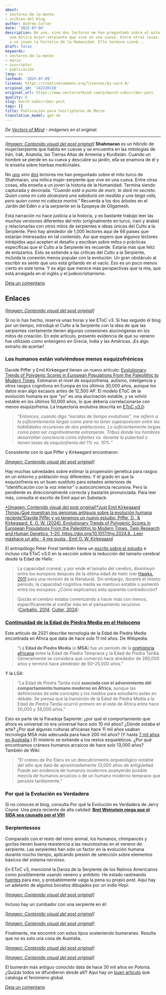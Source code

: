 ```yaml
---
about:
- vectores-de-la-mente
- archivo-del-blog
author: Andrew Cutler
date: '2025-07-04'
description: No uno, sino dos lectores me han preguntado sobre el mito turco de Shahmaran,
  una mítica mujer-serpiente que vive en una cueva. Entre otras cosas, ella enseña
  a un joven la historia de la Humanidad. Ella termina siend...
draft: false
keywords:
- vectores-de-la-mente
- marzo
- suscriptor
- publicación
lang: es
lastmod: '2025-07-09'
license: https://creativecommons.org/licenses/by-sa/4.0/
original_id: '142220138'
original_url: https://www.vectorsofmind.com/p/march-subscriber-post
quality: 6
slug: march-subscriber-post
tags: []
title: Publicación para Suscriptores de Marzo
translation_model: gpt-4o
---
```


*De [Vectors of Mind](https://www.vectorsofmind.com/p/march-subscriber-post) - imágenes en el original.*

---

[*[Imagen: Contenido visual del post original]*](https://substackcdn.com/image/fetch/$s_!ykHu!,f_auto,q_auto:good,fl_progressive:steep/https%3A%2F%2Fsubstack-post-media.s3.amazonaws.com%2Fpublic%2Fimages%2Fd7ded32e-74ee-48df-83b7-f1b8bd25d240_2048x1360.jpeg) **Shahmaran** es un híbrido de mujer/serpiente que habita en cuevas y se encuentra en las mitologías de Irán, Irak, Anatolia, las Tierras Altas de Armenia y Kurdistán. Cuando un hombre se pierde en su cueva y descubre su jardín, ella se enamora de él y le enseña sobre hierbas medicinales.

No [uno](https://twitter.com/giray_arat/status/1702283727420723674) sino [dos](https://www.vectorsofmind.com/p/herakles-adam-and-krishna-were-initiated/comments#comment-51500597) lectores me han preguntado sobre el mito turco de Shahmaran, una mítica mujer-serpiente que vive en una cueva. Entre otras cosas, ella enseña a un joven la historia de la Humanidad. Termina siendo capturada y devorada. _“Cuando esté a punto de morir, te daré mi secreto. Quien coma mi cola alcanzará una sabiduría sin medida y una larga vida, pero quien coma mi cabeza morirá.”_ Recuerda a los dos árboles en el Jardín del Edén o a la serpiente en la Epopeya de Gilgamesh.

Esta narración no hace justicia a la historia, y es bastante trabajo leer las muchas versiones diferentes del mito (originalmente en turco, iraní y árabe) y relacionarlas con otros mitos de serpientes e ideas únicas del Culto a la Serpiente. Pero hay alrededor de 1,000 lectores aquí de 68 países que estarían interesados en tal contenido. Así que espero que algunos lectores intrépidos aquí acepten el desafío y escriban sobre mitos o prácticas específicas que el Culto a la Serpiente les recuerde. Estaría más que feliz de enlazarlos. Esto se extiende a las críticas del Culto a la Serpiente, incluida la conexión menos popular con la evolución. Un gran obstáculo al escribir es sentir que uno está gritando en el vacío. Eso es un poco menos cierto en este tema. Y es algo que merece más perspectivas que la mía, que está arraigada en el inglés y el judeocristianismo.

[Deja un comentario](https://www.vectorsofmind.com/p/march-subscriber-post/comments)

## Enlaces

[*[Imagen: Contenido visual del post original]*](https://substackcdn.com/image/fetch/$s_!uXzH!,f_auto,q_auto:good,fl_progressive:steep/https%3A%2F%2Fsubstack-post-media.s3.amazonaws.com%2Fpublic%2Fimages%2F5fb62a89-197f-475b-8f4b-7072139fe1a4_1344x896.png)

Si no lo has hecho, reserva unas horas y lee EToC v3. Si has seguido el blog por un tiempo, introduje el Culto a la Serpiente con la idea de que las serpientes ciertamente tienen algunas conexiones alucinógenas en los mitos de creación. En este artículo, presento evidencia de que su veneno fue utilizado como enteógeno en Grecia, India y las Américas. ¡Es algo extraño de acertar!

### Los humanos están volviéndose menos esquizofrénicos

Davide Piffer y Emil Kirkeegard tienen un nuevo artículo: [Evolutionary Trends of Polygenic Scores in European Populations From the Paleolithic to Modern Times](https://www.researchgate.net/publication/378746783_Evolutionary_Trends_of_Polygenic_Scores_in_European_Populations_From_the_Paleolithic_to_Modern_Times). Estimaron el nivel de esquizofrenia, autismo, inteligencia y otros rasgos cognitivos en Europa en los últimos 30,000 años, aunque los datos eran algo escasos antes de 12,500 AP. El modelo EToC de la evolución humana es que “yo” es una alucinación estable, y se volvió estable en los últimos 50,000 años, lo que debería correlacionarse con menos esquizofrenia. La trayectoria evolutiva descrita en [EToC v3.0](https://www.vectorsofmind.com/i/140565846/weak-etoc):

> _“Entonces, cuando digo “escalas de tiempo evolutivas”, me refiero a lo suficientemente largas como para no tener superposición entre las habilidades recursivas de dos poblaciones. Lo suficientemente largas como para ser cognitivamente extranjeras. Tribus donde los hombres desarrollan conciencia como infantes vs. durante la pubertad o tienen tasas de esquizofrenia del 1% vs. 10%.”_

Consistente con lo que Piffer y Kirkeegard encontraron:

[*[Imagen: Contenido visual del post original]*](https://substackcdn.com/image/fetch/$s_!kqVr!,f_auto,q_auto:good,fl_progressive:steep/https%3A%2F%2Fsubstack-post-media.s3.amazonaws.com%2Fpublic%2Fimages%2Fb7ac62bf-3003-482e-83b7-ecf8d67e61e8_741x662.png)

Hay muchas salvedades sobre estimar la propensión genética para rasgos en un entorno y población muy diferentes. Y el grado en que la esquizofrenia es un buen sustituto para estados anteriores de “identificación con la voz interior” o autoconciencia recursiva. Pero la pendiente es direccionalmente correcta y bastante pronunciada. Para leer más, consulta el escrito de Emil aquí en Substack:

[*[Imagen: Contenido visual del post original]*Just Emil Kirkegaard Things¿Qué muestran los genomas antiguos sobre la evolución humana reciente?Davide Piffer y yo tenemos un nuevo estudio: Piffer, D., & Kirkegaard, E. O. W. (2024). Evolutionary Trends of Polygenic Scores in European Populations From the Paleolithic to Modern Times. Twin Research and Human Genetics, 1–20. https://doi.org/10.1017/thg.2024.8…Leer máshace un año · 4 me gusta · Emil O. W. Kirkegaard](https://www.emilkirkegaard.com/p/what-do-ancient-genomes-show-about?utm_source=substack&utm_campaign=post_embed&utm_medium=web)

El antropólogo Peter Frost también tiene un [escrito sobre el estudio](https://peterfrost.substack.com/p/cognitive-evolution-in-europe-two) e incluso cita EToC v3.0 en la sección sobre la reducción del tamaño cerebral desde la Edad de Hielo:

> La capacidad craneal, y por ende el tamaño del cerebro, disminuyó entre los europeos después de la última edad de hielo (ver [Hawks, 2011](https://arxiv.org/abs/1102.5604) para una revisión de la literatura). Sin embargo, durante el mismo período, la capacidad cognitiva media se mantuvo estable o aumentó entre los europeos. ¿Cómo explicamos esta aparente contradicción?
> 
> Quizás el cerebro estaba comenzando a hacer más con menos, específicamente al confiar más en el pensamiento recursivo ([Corballis, 2014](https://press.princeton.edu/books/hardcover/9780691145471/the-recursive-mind); [Cutler, 2024](https://www.vectorsofmind.com/p/eve-theory-of-consciousness-v3#%C2%A7weak-etoc)).

### [Continuidad de la Edad de Piedra Media en el Holoceno](https://www.ncbi.nlm.nih.gov/pmc/articles/PMC7801626/)

Este artículo de 2021 describe tecnología de la Edad de Piedra Media encontrada en África que data de hace solo 11 mil años. De Wikipedia:

> “La **Edad de Piedra Media** (o **MSA**) fue un período de la [prehistoria africana](https://en.wikipedia.org/wiki/African_prehistory) entre la Edad de Piedra Temprana y la Edad de Piedra Tardía. Generalmente se considera que comenzó hace alrededor de 280,000 años y terminó hace alrededor de 50–25,000 años.”

Y la LSA:

> “La Edad de Piedra Tardía está **asociada con el advenimiento del comportamiento humano moderno en África**, aunque las definiciones de este concepto y los medios para estudiarlo están en debate. Se piensa que la transición de la Edad de Piedra Media a la Edad de Piedra Tardía ocurrió primero en el este de África entre hace 50,000 y 39,000 años.”

Esto es parte de la Paradoja Sapiente: ¿por qué el comportamiento que ahora es universal no era universal hace solo 10 mil años? ¿Dónde estaba el arte? ¿Por qué algunas culturas africanas hace 11 mil años usaban tecnología MSA más adecuada para hace 200 mil años? (Y hasta [7 mil años en Australia](https://www.vectorsofmind.com/p/eve-theory-of-consciousness-v3#footnote-10-140565846).) El misterio se extiende a los restos esqueléticos. ¿Por qué encontramos cráneos humanos arcaicos de hace solo 13,000 años? También de Wiki:

> “El cráneo de Iho Eleru es un descubrimiento arqueológico notable del sitio que data de aproximadamente 13,000 años de antigüedad. Puede ser evidencia de humanos modernos poseyendo posible mezcla de humanos arcaicos o de un humano moderno temprano que persiste tardíamente.”

### Por qué la Evolución es Verdadera

Si no conoces el blog, consulta Por qué la Evolución es Verdadera de Jerry Coyne. Una pieza reciente de alta calidad: **[Bret Weinstein niega que el SIDA sea causado por el VIH](https://whyevolutionistrue.com/2024/03/11/bret-weinstein-denies-that-aids-is-caused-by-hiv/)**

### Serpientessss

Comparado con el resto del reino animal, los humanos, chimpancés y gorilas tienen buena resistencia a las neurotoxinas en el veneno de serpiente. Las serpientes han sido un factor en la evolución humana durante mucho tiempo, aplicando presión de selección sobre elementos básicos del sistema nervioso.

En EToC v3, mencioné la Danza de la Serpiente de los Nativos Americanos como posiblemente usando veneno y antídoto. He estado rastreando [fuentes](https://archive.org/details/hopikatcinasdraw00fewk/page/n251) para eso, y probablemente valga la pena su propio post. Aquí hay un adelanto de algunos bocetos dibujados por un indio Hopi:

[*[Imagen: Contenido visual del post original]*](https://substackcdn.com/image/fetch/$s_!iibM!,f_auto,q_auto:good,fl_progressive:steep/https%3A%2F%2Fsubstack-post-media.s3.amazonaws.com%2Fpublic%2Fimages%2F99539414-7436-4d04-be4a-9dde1c107e77_535x853.png)

Incluso hay un zumbador con una serpiente en él:

[*[Imagen: Contenido visual del post original]*](https://substackcdn.com/image/fetch/$s_!g8gJ!,f_auto,q_auto:good,fl_progressive:steep/https%3A%2F%2Fsubstack-post-media.s3.amazonaws.com%2Fpublic%2Fimages%2Fb6fd33db-2118-431c-8609-b7e570c90c74_392x661.png)

[*[Imagen: Contenido visual del post original]*](https://substackcdn.com/image/fetch/$s_!Mson!,f_auto,q_auto:good,fl_progressive:steep/https%3A%2F%2Fsubstack-post-media.s3.amazonaws.com%2Fpublic%2Fimages%2F16c2510d-213a-46a4-b3d7-db0034126dc0_421x586.png)

Finalmente, me encontré con estos tipos sosteniendo bumeranes. Resulta que no es solo una cosa de Australia.

[*[Imagen: Contenido visual del post original]*](https://substackcdn.com/image/fetch/$s_!v40j!,f_auto,q_auto:good,fl_progressive:steep/https%3A%2F%2Fsubstack-post-media.s3.amazonaws.com%2Fpublic%2Fimages%2F3e8a2f65-1678-48b9-a548-a2e4507fbcd6_365x696.png)

[*[Imagen: Contenido visual del post original]*](https://substackcdn.com/image/fetch/$s_!UpmA!,f_auto,q_auto:good,fl_progressive:steep/https%3A%2F%2Fsubstack-post-media.s3.amazonaws.com%2Fpublic%2Fimages%2Fece1e62f-8244-4b0d-b18b-169fa34fd72d_422x761.png)

El bumerán más antiguo conocido data de hace 30 mil años en Polonia. ¿Quizás todos se difundieron desde allí? Aquí hay un [buen artículo](https://medium.com/@mattpoll2/the-non-australian-boomerang-47b9e11e5e2e) que cataloga el fenómeno global.

[Deja un comentario](https://www.vectorsofmind.com/p/march-subscriber-post/comments)